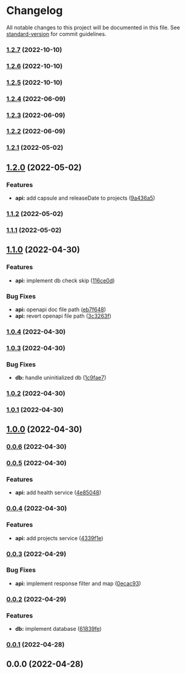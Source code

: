 # Changelog

All notable changes to this project will be documented in this file. See [standard-version](https://github.com/conventional-changelog/standard-version) for commit guidelines.

### [1.2.7](https://github.com/moonlitworks/api/compare/v1.2.6...v1.2.7) (2022-10-10)

### [1.2.6](https://github.com/moonlitworks/api/compare/v1.2.5...v1.2.6) (2022-10-10)

### [1.2.5](https://github.com/moonlitworks/api/compare/v1.2.4...v1.2.5) (2022-10-10)

### [1.2.4](https://github.com/moonlitworks/api/compare/v1.2.3...v1.2.4) (2022-06-09)

### [1.2.3](https://github.com/moonlitworks/api/compare/v1.2.2...v1.2.3) (2022-06-09)

### [1.2.2](https://github.com/moonlitworks/api/compare/v1.2.1...v1.2.2) (2022-06-09)

### [1.2.1](https://github.com/moonlitworks/api/compare/v1.2.0...v1.2.1) (2022-05-02)

## [1.2.0](https://github.com/moonlitworks/api/compare/v1.1.2...v1.2.0) (2022-05-02)


### Features

* **api:** add capsule and releaseDate to projects ([9a436a5](https://github.com/moonlitworks/api/commit/9a436a51daf40a8c266ba2c698080011ddcd8e34))

### [1.1.2](https://github.com/moonlitworks/api/compare/v1.1.1...v1.1.2) (2022-05-02)

### [1.1.1](https://github.com/moonlitworks/api/compare/v1.1.0...v1.1.1) (2022-05-02)

## [1.1.0](https://github.com/moonlitworks/api/compare/v1.0.4...v1.1.0) (2022-04-30)


### Features

* **api:** implement db check skip ([116ce0d](https://github.com/moonlitworks/api/commit/116ce0d073cef5fb2a7f77687d8e9bb12d3b7f56))


### Bug Fixes

* **api:** openapi doc file path ([eb7f648](https://github.com/moonlitworks/api/commit/eb7f64894d39dc42a39d3f38ce711eda3837f293))
* **api:** revert openapi file path ([3c3263f](https://github.com/moonlitworks/api/commit/3c3263fe3f205c19e214d9e895f0ccc78e105f73))

### [1.0.4](https://github.com/moonlitworks/api/compare/v1.0.3...v1.0.4) (2022-04-30)

### [1.0.3](https://github.com/moonlitworks/api/compare/v1.0.2...v1.0.3) (2022-04-30)


### Bug Fixes

* **db:** handle uninitialized db ([1c9fae7](https://github.com/moonlitworks/api/commit/1c9fae7c1f7cac4f80c29fdfc05b2be4da306531))

### [1.0.2](https://github.com/moonlitworks/api/compare/v1.0.1...v1.0.2) (2022-04-30)

### [1.0.1](https://github.com/moonlitworks/api/compare/v1.0.0...v1.0.1) (2022-04-30)

## [1.0.0](https://github.com/moonlitworks/api/compare/v0.0.6...v1.0.0) (2022-04-30)

### [0.0.6](https://github.com/moonlitworks/api/compare/v0.0.5...v0.0.6) (2022-04-30)

### [0.0.5](https://github.com/moonlitworks/api/compare/v0.0.4...v0.0.5) (2022-04-30)


### Features

* **api:** add health service ([4e85048](https://github.com/moonlitworks/api/commit/4e85048c3502c6583889b9908226a935dd714626))

### [0.0.4](https://github.com/moonlitworks/api/compare/v0.0.3...v0.0.4) (2022-04-30)


### Features

* **api:** add projects service ([4339f1e](https://github.com/moonlitworks/api/commit/4339f1e174e57b7027125d2977e4d57b8886cc77))

### [0.0.3](https://github.com/moonlitworks/api/compare/v0.0.2...v0.0.3) (2022-04-29)


### Bug Fixes

* **api:** implement response filter and map ([0ecac93](https://github.com/moonlitworks/api/commit/0ecac9328f4933e524009d9f0bb32ee99af077bd))

### [0.0.2](https://github.com/moonlitworks/api/compare/v0.0.1...v0.0.2) (2022-04-29)


### Features

* **db:** implement database ([61839fe](https://github.com/moonlitworks/api/commit/61839fe20c958b8cab6668ac1f51f896548312a1))

### [0.0.1](https://github.com/moonlitworks/api/compare/v0.0.0...v0.0.1) (2022-04-28)

## 0.0.0 (2022-04-28)
